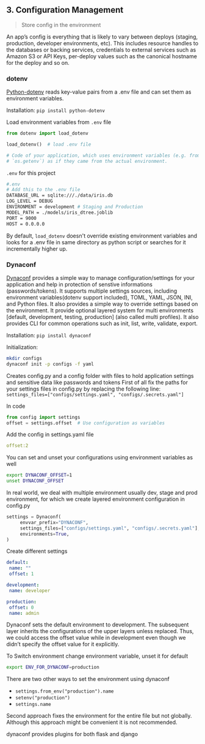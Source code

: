 ## 3. Configuration Management

> Store config in the environment

An app’s config is everything that is likely to vary between deploys (staging, production, developer environments, etc). This includes resource handles to the databases or backing services, credentials to external services such as Amazon S3 or API Keys, per-deploy values such as the canonical hostname for the deploy and so on.

### dotenv

[Python-dotenv](https://github.com/theskumar/python-dotenv) reads key-value pairs from a .env file and can set them as environment variables.

Installation: `pip install python-dotenv`

Load environment variables from `.env` file

```python
from dotenv import load_dotenv

load_dotenv()  # load .env file

# Code of your application, which uses environment variables (e.g. from `os.environ` or
# `os.getenv`) as if they came from the actual environment.
```
`.env` for this project 
```bash
#.env
# Add this to the .env file
DATABASE_URL = sqlite:///./data/iris.db
LOG_LEVEL = DEBUG
ENVIRONMENT = development # Staging and Production
MODEL_PATH = ./models/iris_dtree.joblib
PORT = 9000
HOST = 0.0.0.0
```

By default, `load_dotenv` doesn't override existing environment variables and looks for a .env file in same directory as python script or searches for it incrementally higher up.

### Dynaconf

[Dynaconf](https://www.dynaconf.com/) provides a simple way to manage configuration/settings for your application and help in protection of senstive informations (passwords/tokens). It supports multiple settings sources, including environment variables(dotenv support included), TOML, YAML, JSON, INI, and Python files. It also provides a simple way to override settings based on the environment. It provide optional layered system for multi environments [default, development, testing, production] (also called multi profiles). It also provides CLI for common operations such as init, list, write, validate, export.

Installation: `pip install dynaconf`

Initialization:

```bash
mkdir configs
dynaconf init -p configs -f yaml
```

Creates config.py and a config folder with files to hold application settings and sensitive data like passwords and tokens
First of all fix the paths for your settings files in config.py by replacing the following line:
`settings_files=["configs/settings.yaml", "configs/.secrets.yaml"]`

In code

```python
from config import settings
offset = settings.offset  # Use configuration as variables
```

Add the config in settings.yaml file

```YAML
offset:2
```

You can set and unset your configurations using environment variables as well

```bash
export DYNACONF_OFFSET=1
unset DYNACONF_OFFSET
```

In real world, we deal with multiple environment usually dev, stage and prod environment, for which we create layered environment configuration in config.py

```python
settings = Dynaconf(
     envvar_prefix="DYNACONF",
     settings_files=["configs/settings.yaml", "configs/.secrets.yaml"],
     environments=True,
)
```

Create different settings

```YAML
default:
 name: ""
 offset: 1

development:
 name: developer

production:
 offset: 0
 name: admin
```

Dynaconf sets the default environment to development. The subsequent layer inherits the configurations of the upper layers unless replaced.
Thus, we could access the offset value while in development even though we didn’t specify the offset value for it explicitly.

To Switch environment change environment variable, unset it for default

```bash
export ENV_FOR_DYNACONF=production
```

There are two other ways to set the environment using dynaconf

- `settings.from_env("production").name`
- `setenv("production")`
- `settings.name`

Second approach fixes the environment for the entire file but not globally. Although this approach might be convenient it is not recommended.

dynaconf provides plugins for both flask and django
